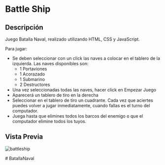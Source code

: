 # Battle Ship

## Descripción

Juego Batalla Naval, realizado utilizando HTML, CSS y JavaScript.

Para jugar: 
* Se deben seleccionar con un click las naves a colocar en el tablero de la izquierda. Las naves disponibles son: 
  * 1 Portaviones
  * 1 Acorazado
  * 1 Submarino
  * 2 Destructores
* Una vez seleccionadas todas las naves, hacer click en Empezar Juego
* Aparecerá un tablero de tiro en la derecha
* Seleccionar en el tablero de tiro un cuadrante. Cada vez que aciertes puedes volver a jugar inmediatamente, cuando fallas es el turno del computador.
* Juega hasta que elimines todos los barcos del enemigo o que el computador elimine todos los tuyos.

## Vista Previa

![battleship](https://user-images.githubusercontent.com/48163915/59896902-5d4b6b00-93b8-11e9-95bc-8f94c05070b1.gif)

#   B a t a l l a N a v a l  
 